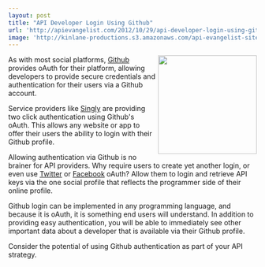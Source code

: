 ```yaml
---
layout: post
title: "API Developer Login Using Github"
url: 'http://apievangelist.com/2012/10/29/api-developer-login-using-github/'
image: 'http://kinlane-productions.s3.amazonaws.com/api-evangelist-site/blog/github-logo-basic.png'
---
```


<img class="c1" src="https://s3.amazonaws.com/kinlane-productions/api-evangelist/github/github-logo.png" alt="" width="200" align="right" />As with most social platforms, [Github][1] provides oAuth for their platform, allowing developers to provide secure credentials and authentication for their users via a Github account.

Service providers like [Singly][2] are providing two click authentication using Github's oAuth. This allows any website or app to offer their users the ability to login with their Github profile.

Allowing authentication via Github is no brainer for API providers. Why require users to create yet another login, or even use [Twitter][3] or [Facebook][4] oAuth? Allow them to login and retrieve API keys via the one social profile that reflects the programmer side of their online profile.

Github login can be implemented in any programming language, and because it is oAuth, it is something end users will understand. In addition to providing easy authentication, you will be able to immediately see other important data about a developer that is available via their Github profile.

Consider the potential of using Github authentication as part of your API strategy.

   [1]: https://github.com/
   [2]: https://singly.com/ (Singly)
   [3]: https://www.singly.com/docs/twitter
   [4]: https://www.singly.com/docs/facebook
